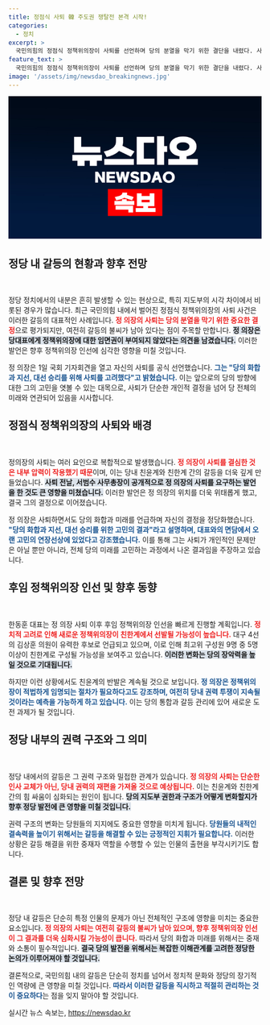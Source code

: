 ```yaml
---
title: 정점식 사퇴 韓 주도권 쟁탈전 본격 시작!
categories:
  - 정치
excerpt: >
  국민의힘의 정점식 정책위의장이 사퇴를 선언하며 당의 분열을 막기 위한 결단을 내렸다. 사퇴 후에도 갈등은 여전하며, 한동훈 대표의 관리적 변화가 당 내부 권력 지형에 미칠 영향이 주목받고 있다. 
feature_text: >
  국민의힘의 정점식 정책위의장이 사퇴를 선언하며 당의 분열을 막기 위한 결단을 내렸다. 사퇴 후에도 갈등은 여전하며, 한동훈 대표의 관리적 변화가 당 내부 권력 지형에 미칠 영향이 주목받고 있다. 
image: '/assets/img/newsdao_breakingnews.jpg'
---
```


<p><img src="/assets/img/newsdao_breakingnews.jpg" alt="cryptoinkorea 속보" /></p>

<h2 data-ke-size="size26">정당 내 갈등의 현황과 향후 전망</h2>

<p data-ke-size="size16">&nbsp;</p>

<p>정당 정치에서의 내분은 흔히 발생할 수 있는 현상으로, 특히 지도부의 시각 차이에서 비롯된 경우가 많습니다. 최근 국민의힘 내에서 벌어진 정점식 정책위의장의 사퇴 사건은 이러한 갈등의 대표적인 사례입니다. <b><span style="color: #ee2323;">정 의장의 사퇴는 당의 분열을 막기 위한 중요한 결정</span></b>으로 평가되지만, 여전히 갈등의 불씨가 남아 있다는 점이 주목할 만합니다. <b><span style="background-color: #21538527;">정 의장은 당대표에게 정책위의장에 대한 임면권이 부여되지 않았다는 의견을 남겼습니다.</span></b> 이러한 발언은 향후 정책위의장 인선에 심각한 영향을 미칠 것입니다. </p>

<p>정 의장은 1일 국회 기자회견을 열고 자신의 사퇴를 공식 선언했습니다. <b><span style="color: #1a5490;">그는 "당의 화합과 지선, 대선 승리를 위해 사퇴를 고려했다"고 밝혔습니다.</span></b> 이는 앞으로의 당의 방향에 대한 그의 고민을 엿볼 수 있는 대목으로, 사퇴가 단순한 개인적 결정을 넘어 당 전체의 미래와 연관되어 있음을 시사합니다. </p>

<h2 data-ke-size="size26">정점식 정책위의장의 사퇴와 배경</h2>

<p data-ke-size="size16">&nbsp;</p>

<p>정의장의 사퇴는 여러 요인으로 복합적으로 발생했습니다. <b><span style="color: #ee2323;">정 의장이 사퇴를 결심한 것은 내부 압력이 작용했기 때문</span></b>이며, 이는 당내 친윤계와 친한계 간의 갈등을 더욱 깊게 만들었습니다. <b><span style="background-color: #21538527;">사퇴 전날, 서범수 사무총장이 공개적으로 정 의장의 사퇴를 요구하는 발언을 한 것도 큰 영향을 미쳤습니다.</span></b> 이러한 발언은 정 의장의 위치를 더욱 위태롭게 했고, 결국 그의 결정으로 이어졌습니다.</p>

<p>정 의장은 사퇴하면서도 당의 화합과 미래를 언급하며 자신의 결정을 정당화했습니다. <b><span style="color: #1a5490;">"당의 화합과 지선, 대선 승리를 위한 고민의 결과"라고 설명하며, 대표와의 면담에서 오랜 고민의 연장선상에 있었다고 강조했습니다.</span></b> 이를 통해 그는 사퇴가 개인적인 문제만은 아닐 뿐만 아니라, 전체 당의 미래를 고민하는 과정에서 나온 결과임을 주장하고 있습니다.</p>

<h2 data-ke-size="size26">후임 정책위의장 인선 및 향후 동향</h2>

<p data-ke-size="size16">&nbsp;</p>

<p>한동훈 대표는 정 의장 사퇴 이후 후임 정책위의장 인선을 빠르게 진행할 계획입니다. <b><span style="color: #ee2323;">정치적 고려로 인해 새로운 정책위의장이 친한계에서 선발될 가능성이 높습니다.</span></b> 대구 4선의 김상훈 의원이 유력한 후보로 언급되고 있으며, 이로 인해 최고위 구성원 9명 중 5명 이상이 친한계로 구성될 가능성을 보여주고 있습니다. <b><span style="background-color: #21538527;">이러한 변화는 당의 장악력을 높일 것으로 기대됩니다.</span></b></p>

<p>하지만 이런 상황에서도 친윤계의 반발은 계속될 것으로 보입니다. <b><span style="color: #1a5490;">정 의장은 정책위의장이 적법하게 임명되는 절차가 필요하다고도 강조하며, 여전히 당내 권력 투쟁이 지속될 것이라는 예측을 가능하게 하고 있습니다.</span></b> 이는 당의 통합과 갈등 관리에 있어 새로운 도전 과제가 될 것입니다.</p>

<h2 data-ke-size="size26">정당 내부의 권력 구조와 그 의미</h2>

<p data-ke-size="size16">&nbsp;</p>

<p>정당 내에서의 갈등은 그 권력 구조와 밀접한 관계가 있습니다. <b><span style="color: #ee2323;">정 의장의 사퇴는 단순한 인사 교체가 아닌, 당내 권력의 재편을 가져올 것으로 예상됩니다.</span></b> 이는 친윤계와 친한계 간의 힘 싸움이 심화되는 원인이 됩니다. <b><span style="background-color: #21538527;">당의 지도부 권한과 구조가 어떻게 변화할지가 향후 정당 발전에 큰 영향을 미칠 것입니다.</span></b></p>

<p>권력 구조의 변화는 당원들의 지지에도 중요한 영향을 미치게 됩니다. <b><span style="color: #1a5490;">당원들의 내적인 결속력을 높이기 위해서는 갈등을 해결할 수 있는 긍정적인 지휘가 필요합니다.</span></b> 이러한 상황은 갈등 해결을 위한 중재자 역할을 수행할 수 있는 인물의 출현을 부각시키기도 합니다.</p>

<h2 data-ke-size="size26">결론 및 향후 전망</h2>

<p data-ke-size="size16">&nbsp;</p>

<p>정당 내 갈등은 단순히 특정 인물의 문제가 아닌 전체적인 구조에 영향을 미치는 중요한 요소입니다. <b><span style="color: #ee2323;">정 의장의 사퇴는 여전히 갈등의 불씨가 남아 있으며, 향후 정책위의장 인선이 그 결과를 더욱 심화시킬 가능성이 큽니다.</span></b> 따라서 당의 화합과 미래를 위해서는 중재와 소통이 필수적입니다. <b><span style="background-color: #21538527;">결국 당의 발전을 위해서는 복잡한 이해관계를 고려한 정당한 논의가 이루어져야 할 것입니다.</span></b> </p>

<p>결론적으로, 국민의힘 내의 갈등은 단순히 정치를 넘어서 정치적 문화와 정당의 장기적인 역량에 큰 영향을 미칠 것입니다. <b><span style="color: #1a5490;">따라서 이러한 갈등을 직시하고 적절히 관리하는 것이 중요하다</span></b>는 점을 잊지 말아야 할 것입니다.</p>
실시간 뉴스 속보는, <a href="https://newsdao.kr" rel="dofollow">https://newsdao.kr</a>


